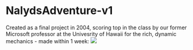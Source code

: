 # NalydsAdventure-v1
Created as a final project in 2004, scoring top in the class by our former Microsoft professor at the Univesrity of Hawaii for the rich, dynamic mechanics - made within 1 week:
<img src="http://imgur.com/ba419be3-d472-4f9a-8364-51ce3d22282b">
